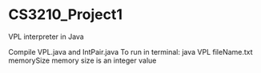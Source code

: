 ﻿# CS3210_Project1
 VPL interpreter in Java
 
 Compile VPL.java and IntPair.java
 To run in terminal: java VPL fileName.txt memorySize
 memory size is an integer value
